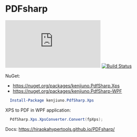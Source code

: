 # PDFsharp

[![Nuget](https://img.shields.io/nuget/v/kenjiuno.PdfSharp.Xps)](https://nuget.org/packages/kenjiuno.PdfSharp.Xps)
[![Build Status](https://dev.azure.com/HiraokaHyperTools/PDFsharp/_apis/build/status/HiraokaHyperTools.PDFsharp?branchName=master)](https://dev.azure.com/HiraokaHyperTools/PDFsharp/_build/latest?definitionId=3&branchName=master)

NuGet:

- https://nuget.org/packages/kenjiuno.PdfSharp.Xps
- https://nuget.org/packages/kenjiuno.PdfSharp-WPF

```powershell
  Install-Package kenjiuno.PdfSharp.Xps
```

XPS to PDF in WPF application:

```C#
  PdfSharp.Xps.XpsConverter.Convert(fpXps);
```

Docs: https://hiraokahypertools.github.io/PDFsharp/
